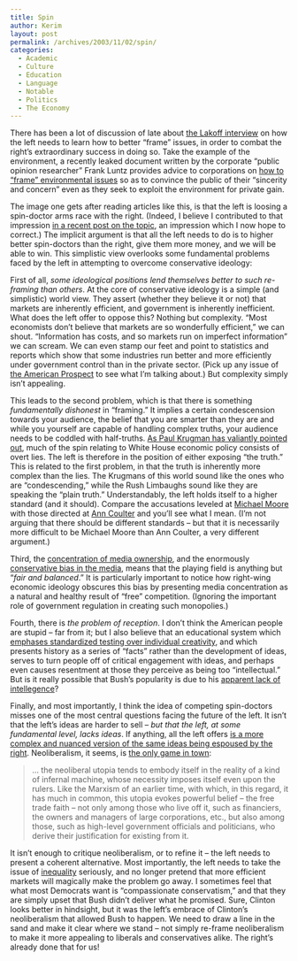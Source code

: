 ```yaml
---
title: Spin
author: Kerim
layout: post
permalink: /archives/2003/11/02/spin/
categories:
  - Academic
  - Culture
  - Education
  - Language
  - Notable
  - Politics
  - The Economy
---
```

There has been a lot of discussion of late about <a href="http://www.berkeley.edu/news/media/releases/2003/10/27_lakoff.shtml" onclick="_gaq.push(['_trackEvent', 'outbound-article', 'http://www.berkeley.edu/news/media/releases/2003/10/27_lakoff.shtml', 'the Lakoff interview']);" >the Lakoff interview</a> on how the left needs to learn how to better &#8220;frame&#8221; issues, in order to combat the right&#8217;s extraordinary success in doing so. Take the example of the environment, a recently leaked document written by the corporate &#8220;public opinion researcher&#8221; Frank Luntz provides advice to corporations on <a href="http://www.alternet.org/print.html?StoryID=17034" onclick="_gaq.push(['_trackEvent', 'outbound-article', 'http://www.alternet.org/print.html?StoryID=17034', 'how to &#8220;frame&#8221; environmental issues']);" >how to &#8220;frame&#8221; environmental issues</a> so as to convince the public of their &#8220;sincerity and concern&#8221; even as they seek to exploit the environment for private gain.

The image one gets after reading articles like this, is that the left is loosing a spin-doctor arms race with the right. (Indeed, I believe I contributed to that impression <a href="http://test.oxus.net/archives/000225.html" onclick="_gaq.push(['_trackEvent', 'outbound-article', 'http://test.oxus.net/archives/000225.html', 'in a recent post on the topic']);" >in a recent post on the topic</a>, an impression which I now hope to correct.) The implicit argument is that all the left needs to do is to higher better spin-doctors than the right, give them more money, and we will be able to win. This simplistic view overlooks some fundamental problems faced by the left in attempting to overcome conservative ideology:

First of all, *some ideological positions lend themselves better to such re-framing than others*. At the core of conservative ideology is a simple (and simplistic) world view. They assert (whether they believe it or not) that markets are inherently efficient, and government is inherently inefficient. What does the left offer to oppose this? Nothing but complexity. &#8220;Most economists don&#8217;t believe that markets are so wonderfully efficient,&#8221; we can shout. &#8220;Information has costs, and so markets run on imperfect information&#8221; we can scream. We can even stamp our feet and point to statistics and reports which show that some industries run better and more efficiently under government control than in the private sector. (Pick up any issue of <a href="http://www.prospect.org/" onclick="_gaq.push(['_trackEvent', 'outbound-article', 'http://www.prospect.org/', 'the American Prospect']);" >the American Prospect</a> to see what I&#8217;m talking about.) But complexity simply isn&#8217;t appealing.

This leads to the second problem, which is that there is something *fundamentally dishonest* in &#8220;framing.&#8221; It implies a certain condescension towards your audience, the belief that you are smarter than they are and while you yourself are capable of handling complex truths, your audience needs to be coddled with half-truths. <a href="http://www.pkarchive.org/economy/TaxCutCon.html" onclick="_gaq.push(['_trackEvent', 'outbound-article', 'http://www.pkarchive.org/economy/TaxCutCon.html', 'As Paul Krugman has valiantly pointed out']);" >As Paul Krugman has valiantly pointed out</a>, much of the spin relating to White House economic policy consists of overt lies. The left is therefore in the position of either exposing &#8220;the truth.&#8221; This is related to the first problem, in that the truth is inherently more complex than the lies. The Krugmans of this world sound like the ones who are &#8220;condescending,&#8221; while the Rush Limbaughs sound like they are speaking the &#8220;plain truth.&#8221; Understandably, the left holds itself to a higher standard (and it should). Compare the accusations leveled at <a href="http://www.spinsanity.org/topics/#MichaelMoore" onclick="_gaq.push(['_trackEvent', 'outbound-article', 'http://www.spinsanity.org/topics/#MichaelMoore', 'Michael Moore']);" >Michael Moore</a> with those directed at <a href="http://www.spinsanity.org/topics/#Coulter" onclick="_gaq.push(['_trackEvent', 'outbound-article', 'http://www.spinsanity.org/topics/#Coulter', 'Ann Coulter']);" >Ann Coulter</a> and you&#8217;ll see what I mean. (I&#8217;m not arguing that there should be different standards &#8211; but that it is necessarily more difficult to be Michael Moore than Ann Coulter, a very different argument.)

Third, the <a href="http://www.takebackthemedia.com/owners.html" onclick="_gaq.push(['_trackEvent', 'outbound-article', 'http://www.takebackthemedia.com/owners.html', 'concentration of media ownership']);" >concentration of media ownership</a>, and the enormously <a href="http://www.alternet.org/story.html?StoryID=15187" onclick="_gaq.push(['_trackEvent', 'outbound-article', 'http://www.alternet.org/story.html?StoryID=15187', 'conservative bias in the media']);" >conservative bias in the media</a>, means that the playing field is anything but &#8220;*fair and balanced*.&#8221; It is particularly important to notice how right-wing economic ideology obscures this bias by presenting media concentration as a natural and healthy result of &#8220;free&#8221; competition. (Ignoring the important role of government regulation in creating such monopolies.)

Fourth, there is *the problem of reception*. I don&#8217;t think the American people are stupid &#8211; far from it; but I also believe that an educational system which <a href="http://www.fairtest.org/facts/howharm.htm" onclick="_gaq.push(['_trackEvent', 'outbound-article', 'http://www.fairtest.org/facts/howharm.htm', 'emphases standardized testing over individual creativity']);" >emphases standardized testing over individual creativity</a>, and which presents history as a series of &#8220;facts&#8221; rather than the development of ideas, serves to turn people off of critical engagement with ideas, and perhaps even causes resentment at those they perceive as being too &#8220;intellectual.&#8221; But is it really possible that Bush&#8217;s popularity is due to his <a href="http://www.davidswanson.org/columns/misunder.htm" onclick="_gaq.push(['_trackEvent', 'outbound-article', 'http://www.davidswanson.org/columns/misunder.htm', 'apparent lack of intellegence']);" >apparent lack of intellegence</a>?

Finally, and most importantly, I think the idea of competing spin-doctors misses one of the most central questions facing the future of the left. It isn&#8217;t that the left&#8217;s ideas are harder to sell &#8211; *but that the left, at some fundamental level, lacks ideas*. If anything, all the left offers <a href="http://www.j-bradford-delong.net/Econ_Articles/Reviews/alexkafka.html" onclick="_gaq.push(['_trackEvent', 'outbound-article', 'http://www.j-bradford-delong.net/Econ_Articles/Reviews/alexkafka.html', 'is a more complex and nuanced version of the same ideas being espoused by the right']);" >is a more complex and nuanced version of the same ideas being espoused by the right</a>. Neoliberalism, it seems, is <a href="http://mondediplo.com/1998/12/08bourdieu" onclick="_gaq.push(['_trackEvent', 'outbound-article', 'http://mondediplo.com/1998/12/08bourdieu', 'the only game in town']);" >the only game in town</a>:


>   &#8230; the neoliberal utopia tends to embody itself in the reality of a kind of infernal machine, whose necessity imposes itself even upon the rulers. Like the Marxism of an earlier time, with which, in this regard, it has much in common, this utopia evokes powerful belief &#8211; the free trade faith &#8211; not only among those who live off it, such as financiers, the owners and managers of large corporations, etc., but also among those, such as high-level government officials and politicians, who derive their justification for existing from it.


It isn&#8217;t enough to critique neoliberalism, or to refine it &#8211; the left needs to present a coherent alternative. Most importantly, the left needs to take the issue of <a href="http://www.inequality.org/" onclick="_gaq.push(['_trackEvent', 'outbound-article', 'http://www.inequality.org/', 'inequality']);" >inequality</a> seriously, and no longer pretend that more efficient markets will magically make the problem go away. I sometimes feel that what most Democrats want is &#8220;compassionate conservatism,&#8221; and that they are simply upset that Bush didn&#8217;t deliver what he promised. Sure, Clinton looks better in hindsight, but it was the left&#8217;s embrace of Clinton&#8217;s neoliberalism that allowed Bush to happen. We need to draw a line in the sand and make it clear where we stand &#8211; not simply re-frame neoliberalism to make it more appealing to liberals and conservatives alike. The right&#8217;s already done that for us!


